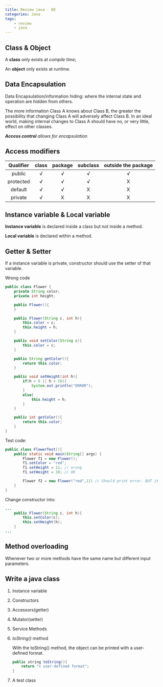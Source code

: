 ```yaml
---
title: Review java - OO
categories: Java
tags:
    - review
    - java
---
```


## Class & Object

A **class** only exists at _compile time_;

An **object** only exists at _runtime_.

## Data Encapsulation

Data Encapsulation/information hiding: where the internal state and operation are hidden from others.

The more information Class A knows about Class B, the greater the possibility that changing Class A will adversely affect Class B. In an ideal world, making internal changes to Class A should have no, or very little, effect on other classes.

_**Access control** allows for encapsulation_

## Access modifiers

| Qualifier |  class  | package | subclass | outside the package |
| :-------: | :-----: | :-----: | :------: | :-----------------: |
|  public   | &radic; | &radic; | &radic;  |       &radic;       |
| protected | &radic; | &radic; | &radic;  |          X          |
|  default  | &radic; | &radic; |    X     |          X          |
|  private  | &radic; |    X    |    X     |          X          |

## Instance variable & Local variable

**Instance variable** is declared inside a class but not inside a method.

**Local variable** is declared within a method.

## Getter & Setter

If a instance variable is private, constructor should use the setter of that variable.

Wrong code

```java
public class Flower {
    private String color;
    private int height;

    public Flower(){
    }

    public Flower(String c, int h){
        this.color = c;
        this.height = h;
    }

    public void setColor(String c){
        this.color = c;
    }

    public String getColor(){
        return this.color;
    }

    public void setHeight(int h){
        if(h < 0 || h > 10){
            System.out.println("ERROR");
        }
        else{
            this.height = h;
        }
    }

    public int getColor(){
        return this.color;
    }
}
```

Test code:

```java
public class FlowerTest(){
    public static void main(String[] args) {
        Flower f1 = new Flower();
        f1.setColor = "red";
        f1.setHeight = 11; // wrong
        f1.setHeight = 10; // OK

        Flower f2 = new Flower("red",11) // Should print error. BUT it pass.
    }
}
```

Change constructor into:

```java
...
    public Flower(String c, int h){
        this.setColor(c);
        this.setHeight(h);
    }
...
```

## Method overloading

Whenever two or more methods have the same name but different input parameters.

## Write a java class

1. Instance variable
2. Constructors
3. Accessors(getter)
4. Mutator(setter)
5. Service Methods
6. _toString()_ method

    With the toString() method, the object can be printed with a user-defined format.

    ```java
    public string toString(){
        return "< user-defined format";
    }
    ```

7. A test class
